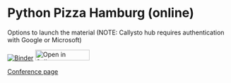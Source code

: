 # Python Pizza Hamburg (online)

Options to launch the material (NOTE: Callysto hub requires authentication with Google or Microsoft)

[![Binder](https://mybinder.org/badge_logo.svg)](https://mybinder.org/v2/gh/lfunderburk/presentations/HEAD?filepath=PythonPizzaHamburg2020%2FPythonPizzaNYE2020.ipynb) <a href="https://tinyurl.com/y8o6eaoe" target="_blank"><img src="https://raw.githubusercontent.com/callysto/curriculum-notebooks/master/open-in-callysto-button.svg?sanitize=true" width="123" height="24" alt="Open in Callysto"/></a> 



[Conference page](https://hamburg.python.pizza/)

